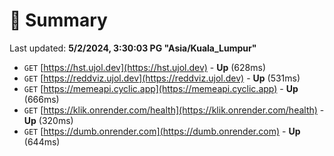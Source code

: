 # 📖 Summary
Last updated: **5/2/2024, 3:30:03 PG "Asia/Kuala_Lumpur"**

- `GET` [https://hst.ujol.dev](https://hst.ujol.dev) - **Up** (628ms)
- `GET` [https://reddviz.ujol.dev](https://reddviz.ujol.dev) - **Up** (531ms)
- `GET` [https://memeapi.cyclic.app](https://memeapi.cyclic.app) - **Up** (666ms)
- `GET` [https://klik.onrender.com/health](https://klik.onrender.com/health) - **Up** (320ms)
- `GET` [https://dumb.onrender.com](https://dumb.onrender.com) - **Up** (644ms)
